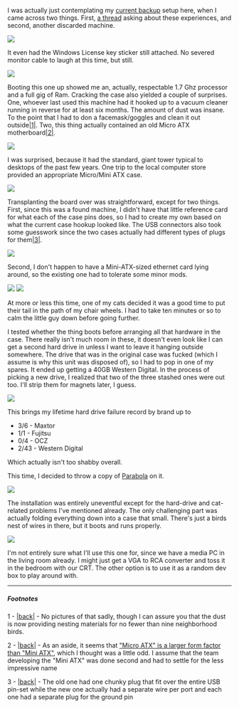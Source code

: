I was actually just contemplating my [current backup](http://langnostic.blogspot.com/2011/02/old-machines.html) setup here, when I came across two things. First, [a thread](http://www.reddit.com/r/linux/comments/kwpc6/has_anyone_else_built_a_system_entirely_out_of/) asking about these experiences, and second, another discarded machine.

![](/static/img/old-machines-redux-01.jpg)

It even had the Windows License key sticker still attached. No severed monitor cable to laugh at this time, but still.

![](/static/img/old-machines-redux-02.jpg)

Booting this one up showed me an, actually, respectable 1.7 Ghz processor and a full gig of Ram. Cracking the case also yielded a couple of surprises. One, whoever last used this machine had it hooked up to a vacuum cleaner running in reverse for at least six months. The amount of dust was insane. To the point that I had to don a facemask/goggles and clean it out outside<a name="note-Sun-Oct-02-112818EDT-2011"></a>[|1|](#foot-Sun-Oct-02-112818EDT-2011). Two, this thing actually contained an old Micro ATX motherboard<a name="note-Sun-Oct-02-113214EDT-2011"></a>[|2|](#foot-Sun-Oct-02-113214EDT-2011).

![](/static/img/old-machines-redux-03.jpg)

I was surprised, because it had the standard, giant tower typical to desktops of the past few years. One trip to the local computer store provided an appropriate Micro/Mini ATX case.

![](/static/img/old-machines-redux-04.jpg)

Transplanting the board over was straightforward, except for two things. First, since this was a found machine, I didn't have that little reference card for what each of the case pins does, so I had to create my own based on what the current case hookup looked like. The USB connectors also took some guesswork since the two cases actually had different types of plugs for them<a name="note-Sun-Oct-02-122431EDT-2011"></a>[|3|](#foot-Sun-Oct-02-122431EDT-2011).

![](/static/img/old-machines-redux-05.jpg)

Second, I don't happen to have a Mini-ATX-sized ethernet card lying around, so the existing one had to tolerate some minor mods.

![](/static/img/old-machines-redux-06.jpg)
![](/static/img/old-machines-redux-07.jpg)

At more or less this time, one of my cats decided it was a good time to put their tail in the path of my chair wheels. I had to take ten minutes or so to calm the little guy down before going further.

I tested whether the thing boots before arranging all that hardware in the case. There really isn't much room in these, it doesn't even look like I can get a second hard drive in unless I want to leave it hanging outside somewhere. The drive that was in the original case was fucked (which I assume is why this unit was disposed of), so I had to pop in one of my spares. It ended up getting a 40GB Western Digital. In the process of picking a new drive, I realized that two of the three stashed ones were out too. I'll strip them for magnets later, I guess.

![](/static/img/old-machines-redux-08.jpg)

This brings my lifetime hard drive failure record by brand up to


-   3/6 - Maxtor
-   1/1 - Fujitsu
-   0/4 - OCZ
-   2/43 - Western Digital


Which actually isn't too shabby overall.

This time, I decided to throw a copy of [Parabola](http://parabolagnulinux.org/https/) on it. 

![](/static/img/old-machines-redux-09.jpg)

The installation was entirely uneventful except for the hard-drive and cat-related problems I've mentioned already. The only challenging part was actually folding everything down into a case that small. There's just a birds nest of wires in there, but it boots and runs properly.

![](/static/img/old-machines-redux-10.jpg)

I'm not entirely sure what I'll use this one for, since we have a media PC in the living room already. I might just get a VGA to RCA converter and toss it in the bedroom with our CRT. The other option is to use it as a random dev box to play around with.

* * *
##### Footnotes

1 - <a name="foot-Sun-Oct-02-112818EDT-2011"></a>[|back|](#note-Sun-Oct-02-112818EDT-2011) - No pictures of that sadly, though I can assure you that the dust is now providing nesting materials for no fewer than nine neighborhood birds.

2 - <a name="foot-Sun-Oct-02-113214EDT-2011"></a>[|back|](#note-Sun-Oct-02-113214EDT-2011) - As an aside, it seems that ["Micro ATX" is a larger form factor than "Mini ATX"](http://en.wikipedia.org/wiki/Computer_form_factor#Tabular_information), which I thought was a little odd. I assume that the team developing the "Mini ATX" was done second and had to settle for the less impressive name


3 - <a name="foot-Sun-Oct-02-122431EDT-2011"></a>[|back|](#note-Sun-Oct-02-122431EDT-2011) - The old one had one chunky plug that fit over the entire USB pin-set while the new one actually had a separate wire per port and each one had a separate plug for the ground pin
